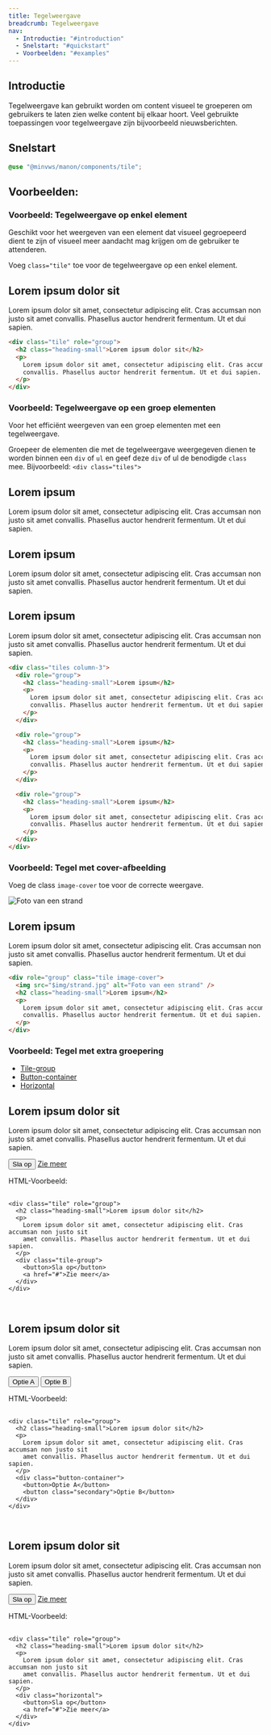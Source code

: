 ```yaml
---
title: Tegelweergave
breadcrumb: Tegelweergave
nav:
  - Introductie: "#introduction"
  - Snelstart: "#quickstart"
  - Voorbeelden: "#examples"
---
```


<h2 id="introduction">Introductie</h2>

Tegelweergave kan gebruikt worden om content visueel te groeperen om gebruikers
te laten zien welke content bij elkaar hoort. Veel gebruikte toepassingen voor
tegelweergave zijn bijvoorbeeld nieuwsberichten.

<h2 id="quickstart">Snelstart</h2>

```scss
@use "@minvws/manon/components/tile";
```

<h2 id="examples">Voorbeelden:</h2>

### Voorbeeld: Tegelweergave op enkel element

Geschikt voor het weergeven van een element dat visueel gegroepeerd dient te
zijn of visueel meer aandacht mag krijgen om de gebruiker te attenderen.

Voeg `class="tile"` toe voor de tegelweergave op een enkel element.

<div class="tile" role="group">
  <h2 class="heading-small">Lorem ipsum dolor sit</h2>
  <p>
    Lorem ipsum dolor sit amet, consectetur adipiscing elit. Cras accumsan non justo sit
    amet convallis. Phasellus auctor hendrerit fermentum. Ut et dui sapien.
  </p>
</div>

```html
<div class="tile" role="group">
  <h2 class="heading-small">Lorem ipsum dolor sit</h2>
  <p>
    Lorem ipsum dolor sit amet, consectetur adipiscing elit. Cras accumsan non justo sit amet
    convallis. Phasellus auctor hendrerit fermentum. Ut et dui sapien.
  </p>
</div>
```

### Voorbeeld: Tegelweergave op een groep elementen

Voor het efficiënt weergeven van een groep elementen met een tegelweergave.

Groepeer de elementen die met de tegelweergave weergegeven dienen te worden
binnen een `div` of `ul` en geef deze `div` of ul de benodigde `class` mee.
Bijvoorbeeld: `<div class="tiles">`

<div class="tiles column-3">
  <div role="group">
    <h2 class="heading-small">Lorem ipsum</h2>
    <p>
      Lorem ipsum dolor sit amet, consectetur adipiscing elit. Cras accumsan non justo sit
      amet convallis. Phasellus auctor hendrerit fermentum. Ut et dui sapien.
    </p>
  </div>

  <div role="group">
    <h2 class="heading-small">Lorem ipsum</h2>
    <p>
      Lorem ipsum dolor sit amet, consectetur adipiscing elit. Cras accumsan non justo sit
      amet convallis. Phasellus auctor hendrerit fermentum. Ut et dui sapien.
    </p>
  </div>

  <div role="group">
    <h2 class="heading-small">Lorem ipsum</h2>
    <p>
      Lorem ipsum dolor sit amet, consectetur adipiscing elit. Cras accumsan non justo sit
      amet convallis. Phasellus auctor hendrerit fermentum. Ut et dui sapien.
    </p>
  </div>
</div>

```html
<div class="tiles column-3">
  <div role="group">
    <h2 class="heading-small">Lorem ipsum</h2>
    <p>
      Lorem ipsum dolor sit amet, consectetur adipiscing elit. Cras accumsan non justo sit amet
      convallis. Phasellus auctor hendrerit fermentum. Ut et dui sapien.
    </p>
  </div>

  <div role="group">
    <h2 class="heading-small">Lorem ipsum</h2>
    <p>
      Lorem ipsum dolor sit amet, consectetur adipiscing elit. Cras accumsan non justo sit amet
      convallis. Phasellus auctor hendrerit fermentum. Ut et dui sapien.
    </p>
  </div>

  <div role="group">
    <h2 class="heading-small">Lorem ipsum</h2>
    <p>
      Lorem ipsum dolor sit amet, consectetur adipiscing elit. Cras accumsan non justo sit amet
      convallis. Phasellus auctor hendrerit fermentum. Ut et dui sapien.
    </p>
  </div>
</div>
```

### Voorbeeld: Tegel met cover-afbeelding

Voeg de class `image-cover` toe voor de correcte weergave.

<div role="group" class="tile image-cover">
  <img src="$img/strand.jpg" alt="Foto van een strand" />
  <h2 class="heading-small">Lorem ipsum</h2>
  <p>
    Lorem ipsum dolor sit amet, consectetur adipiscing elit. Cras accumsan non justo sit
    amet convallis. Phasellus auctor hendrerit fermentum. Ut et dui sapien.
  </p>
</div>

```html
<div role="group" class="tile image-cover">
  <img src="$img/strand.jpg" alt="Foto van een strand" />
  <h2 class="heading-small">Lorem ipsum</h2>
  <p>
    Lorem ipsum dolor sit amet, consectetur adipiscing elit. Cras accumsan non justo sit amet
    convallis. Phasellus auctor hendrerit fermentum. Ut et dui sapien.
  </p>
</div>
```

### Voorbeeld: Tegel met extra groepering

<manon-tabs>
  <ul>
    <li><a href="#tile-group">Tile-group</a></li>
    <li><a href="#button-container">Button-container</a></li>
    <li><a href="#horizontal">Horizontal</a></li>
  </ul>

  <div id="tile-group">
  <div class="column-3">
    <div class="tile" role="group">
      <h2 class="heading-small">Lorem ipsum dolor sit</h2>
      <p>
        Lorem ipsum dolor sit amet, consectetur adipiscing elit. Cras accumsan non justo sit
        amet convallis. Phasellus auctor hendrerit fermentum. Ut et dui sapien.
      </p>
      <div class="tile-group">
        <button>Sla op</button>
        <a href="#">Zie meer</a>
      </div>
    </div>
  </div>
    <p>HTML-Voorbeeld:</p>
    <pre>
      <code>
&lt;div class="tile" role="group">
  &lt;h2 class="heading-small">Lorem ipsum dolor sit&lt;/h2>
  &lt;p>
    Lorem ipsum dolor sit amet, consectetur adipiscing elit. Cras accumsan non justo sit
    amet convallis. Phasellus auctor hendrerit fermentum. Ut et dui sapien.
  &lt;/p>
  &lt;div class="tile-group">
    &lt;button>Sla op&lt;/button>
    &lt;a href="#">Zie meer&lt;/a>
  &lt;/div>
&lt;/div>
      </code>
    </pre>
  </div>

  <div id="button-container">
  <div class="column-3">
    <div class="tile" role="group">
      <h2 class="heading-small">Lorem ipsum dolor sit</h2>
      <p>
        Lorem ipsum dolor sit amet, consectetur adipiscing elit. Cras accumsan non justo sit
        amet convallis. Phasellus auctor hendrerit fermentum. Ut et dui sapien.
      </p>
      <div class="button-container">
        <button>Optie A</button>
        <button class="secondary">Optie B</button>
      </div>
    </div>
  </div>
    <p>HTML-Voorbeeld:</p>
    <pre>
      <code>
&lt;div class="tile" role="group">
  &lt;h2 class="heading-small">Lorem ipsum dolor sit&lt;/h2>
  &lt;p>
    Lorem ipsum dolor sit amet, consectetur adipiscing elit. Cras accumsan non justo sit
    amet convallis. Phasellus auctor hendrerit fermentum. Ut et dui sapien.
  &lt;/p>
  &lt;div class="button-container">
    &lt;button>Optie A&lt;/button>
    &lt;button class="secondary">Optie B&lt;/button>
  &lt;/div>
&lt;/div>
      </code>
    </pre>
  </div>

  <div id="horizontal">
    <div class="column-3">
      <div class="tile" role="group">
        <h2 class="heading-small">Lorem ipsum dolor sit</h2>
        <p>
          Lorem ipsum dolor sit amet, consectetur adipiscing elit. Cras accumsan non justo sit
          amet convallis. Phasellus auctor hendrerit fermentum. Ut et dui sapien.
        </p>
        <div class="horizontal">
          <button>Sla op</button>
          <a href="#">Zie meer</a>
        </div>
      </div>
    </div>
    <p>HTML-Voorbeeld:</p>
    <pre>
      <code>
&lt;div class="tile" role="group">
  &lt;h2 class="heading-small">Lorem ipsum dolor sit&lt;/h2>
  &lt;p>
    Lorem ipsum dolor sit amet, consectetur adipiscing elit. Cras accumsan non justo sit
    amet convallis. Phasellus auctor hendrerit fermentum. Ut et dui sapien.
  &lt;/p>
  &lt;div class="horizontal">
    &lt;button>Sla op&lt;/button>
    &lt;a href="#">Zie meer&lt;/a>
  &lt;/div>
&lt;/div>
      </code>
    </pre>
  </div>
</manon-tabs>
